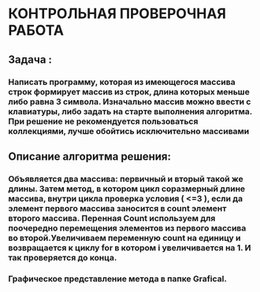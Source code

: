 # КОНТРОЛЬНАЯ ПРОВЕРОЧНАЯ РАБОТА

## Задача : 

### Написать программу, которая из имеющегося массива строк формирует массив из строк, длина которых меньше либо равна 3 символа. Изначально массив можно ввести с клавиатуры, либо задать на старте выполнения алгоритма. При решение не рекомендуется пользоваться коллекциями, лучше обойтись исключительно массивами

## Описание алгоритма решения:

### Объявляется два массива: первичный и вторый такой же длины. Затем метод, в котором цикл соразмерный длине массива, внутри цикла проверка условия ( <=3 ), если да элемент первого массива заносится в count элемент второго массива. Перенная Сount используем для поочередно перемещения элементов из первого массива во второй.Увеличиваем переменную count на единицу и возвращается к циклу for в котором i увеличивается на 1. И так проверяется до конца.

### Графическое представление метода в папке Grafical.